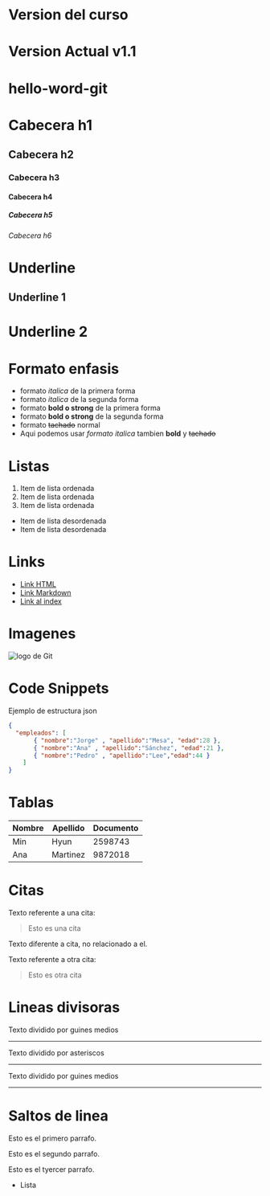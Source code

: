 # Version del curso
# Version Actual v1.1

# hello-word-git
# Cabecera h1
## Cabecera h2
### Cabecera h3
#### Cabecera h4
##### Cabecera h5
###### Cabecera h6

# Underline
Underline 1
-----------

Underline 2
===========

# Formato enfasis
- formato *italica* de la primera forma
- formato _italica_ de la segunda forma
- formato **bold o strong** de la primera forma
- formato __bold o strong__ de la segunda forma
- formato ~~tachado~~ normal 
- Aqui podemos usar  _formato italica_ tambien **bold** y ~~tachado~~ 

# Listas
1. Item de lista ordenada
2. Item de lista ordenada
3. Item de lista ordenada

- Item de lista desordenada
- Item de lista desordenada

# Links
- <a href = "http://www.google.com" >Link HTML</a>
- [Link Markdown](http://www.google.com)
- [Link al index](inde.html)

# Imagenes
![logo de Git](https://encrypted-tbn0.gstatic.com/images?q=tbn%3AANd9GcSLihBsgIkML_WROGwRfqiPx9nEItdY4LmPfA&usqp=CAU) 

# Code Snippets
Ejemplo de estructura json
```JSON
{
  "empleados": [
       { "nombre":"Jorge" , "apellido":"Mesa", "edad":28 },
       { "nombre":"Ana" , "apellido":"Sánchez", "edad":21 },
       { "nombre":"Pedro" , "apellido":"Lee","edad":44 }
    ]
}
```
# Tablas
| Nombre | Apellido | Documento |
|--------|----------|-----------|
|   Min  | Hyun     | 2598743   |
|   Ana  | Martinez | 9872018   |

# Citas

Texto referente a una cita:
>Esto es una cita

Texto diferente a cita, no relacionado a el.

Texto referente a otra cita:
>Esto es otra  cita

# Lineas divisoras
Texto dividido por  guines medios

___
Texto dividido por asteriscos

***
Texto dividido por  guines medios

---

# Saltos de linea
Esto es el primero parrafo.

Esto es el segundo parrafo.

Esto es el tyercer parrafo.
- Lista







